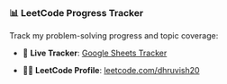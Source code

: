 ### 📊 LeetCode Progress Tracker

Track my problem-solving progress and topic coverage:

- 🔗 **Live Tracker**: [Google Sheets Tracker](https://docs.google.com/spreadsheets/d/1a_xEgJJyKUr8sxHQ1QnwfAyP1MU-tPa7KZjnLy-izB0/edit?usp=sharing)

- 🧑‍💻 **LeetCode Profile**: [leetcode.com/dhruvish20](https://leetcode.com/u/yiW3HApBkW/)

